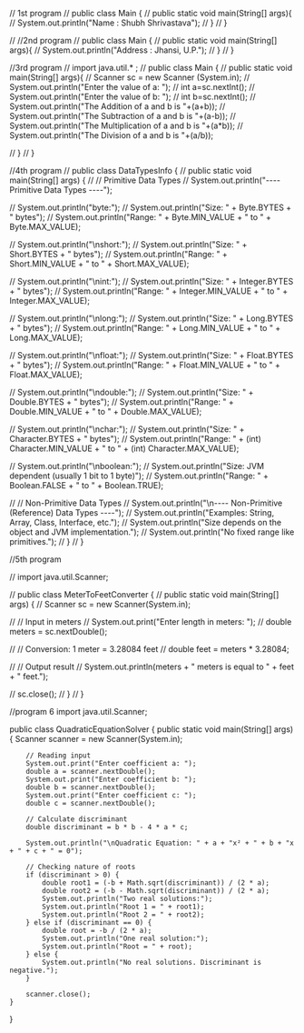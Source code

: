 // 1st program
// public class Main {
//     public static void main(String[] args){
//         System.out.println("Name : Shubh Shrivastava");
//     }
// }

// //2nd program
// public class Main {
//     public static void main(String[] args){
//         System.out.println("Address : Jhansi, U.P.");
//     }
// }

//3rd program
// import java.util.* ;
// public class Main {
//     public static void main(String[] args){
//         Scanner sc = new Scanner (System.in);
//         System.out.println("Enter the value of a: ");
//         int a=sc.nextInt();
//         System.out.println("Enter the value of b: ");
//         int b=sc.nextInt();
//         System.out.println("The Addition of a and b is "+(a+b));
//         System.out.println("The Subtraction of a and b is "+(a-b));
//         System.out.println("The Multiplication of a and b is "+(a*b));
//         System.out.println("The Division of a and b is "+(a/b));
        
//     }
// }

//4th program
// public class DataTypesInfo {
//     public static void main(String[] args) {
//         // Primitive Data Types
//         System.out.println("---- Primitive Data Types ----");

//         System.out.println("byte:");
//         System.out.println("Size: " + Byte.BYTES + " bytes");
//         System.out.println("Range: " + Byte.MIN_VALUE + " to " + Byte.MAX_VALUE);

//         System.out.println("\nshort:");
//         System.out.println("Size: " + Short.BYTES + " bytes");
//         System.out.println("Range: " + Short.MIN_VALUE + " to " + Short.MAX_VALUE);

//         System.out.println("\nint:");
//         System.out.println("Size: " + Integer.BYTES + " bytes");
//         System.out.println("Range: " + Integer.MIN_VALUE + " to " + Integer.MAX_VALUE);

//         System.out.println("\nlong:");
//         System.out.println("Size: " + Long.BYTES + " bytes");
//         System.out.println("Range: " + Long.MIN_VALUE + " to " + Long.MAX_VALUE);

//         System.out.println("\nfloat:");
//         System.out.println("Size: " + Float.BYTES + " bytes");
//         System.out.println("Range: " + Float.MIN_VALUE + " to " + Float.MAX_VALUE);

//         System.out.println("\ndouble:");
//         System.out.println("Size: " + Double.BYTES + " bytes");
//         System.out.println("Range: " + Double.MIN_VALUE + " to " + Double.MAX_VALUE);

//         System.out.println("\nchar:");
//         System.out.println("Size: " + Character.BYTES + " bytes");
//         System.out.println("Range: " + (int) Character.MIN_VALUE + " to " + (int) Character.MAX_VALUE);

//         System.out.println("\nboolean:");
//         System.out.println("Size: JVM dependent (usually 1 bit to 1 byte)");
//         System.out.println("Range: " + Boolean.FALSE + " to " + Boolean.TRUE);

//         // Non-Primitive  Data Types
//         System.out.println("\n---- Non-Primitive (Reference) Data Types ----");
//         System.out.println("Examples: String, Array, Class, Interface, etc.");
//         System.out.println("Size depends on the object and JVM implementation.");
//         System.out.println("No fixed range like primitives.");
//     }
// }

//5th program

// import java.util.Scanner;

// public class MeterToFeetConverter {
//     public static void main(String[] args) {
//         Scanner sc = new Scanner(System.in);

//         // Input in meters
//         System.out.print("Enter length in meters: ");
//         double meters = sc.nextDouble();

//         // Conversion: 1 meter = 3.28084 feet
//         double feet = meters * 3.28084;

//         // Output result
//         System.out.println(meters + " meters is equal to " + feet + " feet.");

//         sc.close();
//     }
// }

//program 6
import java.util.Scanner;

public class QuadraticEquationSolver {
    public static void main(String[] args) {
        Scanner scanner = new Scanner(System.in);

        // Reading input
        System.out.print("Enter coefficient a: ");
        double a = scanner.nextDouble();
        System.out.print("Enter coefficient b: ");
        double b = scanner.nextDouble();
        System.out.print("Enter coefficient c: ");
        double c = scanner.nextDouble();

        // Calculate discriminant
        double discriminant = b * b - 4 * a * c;

        System.out.println("\nQuadratic Equation: " + a + "x² + " + b + "x + " + c + " = 0");

        // Checking nature of roots
        if (discriminant > 0) {
            double root1 = (-b + Math.sqrt(discriminant)) / (2 * a);
            double root2 = (-b - Math.sqrt(discriminant)) / (2 * a);
            System.out.println("Two real solutions:");
            System.out.println("Root 1 = " + root1);
            System.out.println("Root 2 = " + root2);
        } else if (discriminant == 0) {
            double root = -b / (2 * a);
            System.out.println("One real solution:");
            System.out.println("Root = " + root);
        } else {
            System.out.println("No real solutions. Discriminant is negative.");
        }

        scanner.close();
    }
}
